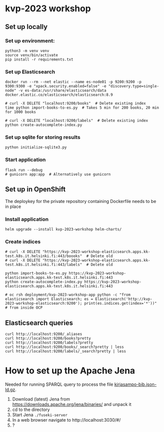 # kvp-2023 workshop

## Set up locally
### Set up environment:
    python3 -m venv venv
    source venv/bin/activate
    pip install -r requirements.txt

### Set up Elasticsearch
    docker run --rm --net elastic --name es-node01 -p 9200:9200 -p 9300:9300 -e "xpack.security.enabled=false" -e "discovery.type=single-node" -v es-data:/usr/share/elasticsearch/data docker.elastic.co/elasticsearch/elasticsearch:8.9

    # curl -X DELETE "localhost:9200/books"  # Delete existing index
    time python import-books-to-es.py  # Takes 5 min for 200 books, 20 min for 1000 books

    # curl -X DELETE "localhost:9200/labels"  # Delete existing index
    python create-autocomplete-index.py

### Set up sqlite for storing results
    python initialize-sqlite3.py

### Start application
    flask run --debug
    # gunicorn app:app  # Alternatively use gunicorn

## Set up in OpenShift
The deploykey for the private repository containing Dockerfile needs to be in place
### Install application
    helm upgrade --install kvp-2023-workshop helm-charts/

### Create indices

    # curl -X DELETE "https://kvp-2023-workshop-elasticsearch.apps.kk-test.k8s.it.helsinki.fi:443/boooks"  # Delete old
    # curl -X DELETE "https://kvp-2023-workshop-elasticsearch.apps.kk-test.k8s.it.helsinki.fi:443/labels"  # Delete old

    python import-books-to-es.py https://kvp-2023-workshop-elasticsearch.apps.kk-test.k8s.it.helsinki.fi:443
    python create-autocomplete-index.py https://kvp-2023-workshop-elasticsearch.apps.kk-test.k8s.it.helsinki.fi:443

    # oc rsh deployment/kvp-2023-workshop-app python -c "from elasticsearch import Elasticsearch; es = Elasticsearch('http://kvp-2023-workshop-elasticsearch:9200'); print(es.indices.get(index='*'))"  # from inside OCP


## Elasticsearch queries
    curl http://localhost:9200/_aliases
    curl http://localhost:9200/books?pretty
    curl http://localhost:9200/labels?pretty
    curl http://localhost:9200/books/_search?pretty | less
    curl http://localhost:9200/labels/_search?pretty | less

# How to set up the Apache Jena
Needed for running SPARQL query to process the file [kirjasampo-bib.json-ld.gz](https://github.com/NatLibFi/Annif-corpora-restricted/blob/master/kirjasampo/kirjasampo-bib.json-ld.gz).

1. Download (latest) Jena from https://downloads.apache.org/jena/binaries/ and unpack it
2. cd to the directory
3. Start Jena `./fuseki-server`
4. In a web browser navigate to http://localhost:3030/#/
5. ?
